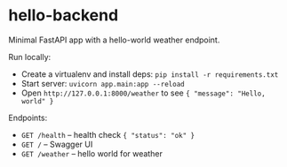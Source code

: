 # hello-backend

Minimal FastAPI app with a hello-world weather endpoint.

Run locally:

- Create a virtualenv and install deps: `pip install -r requirements.txt`
- Start server: `uvicorn app.main:app --reload`
- Open `http://127.0.0.1:8000/weather` to see `{ "message": "Hello, world" }`

Endpoints:

- `GET /health` – health check `{ "status": "ok" }`
- `GET /` – Swagger UI
- `GET /weather` – hello world for weather
